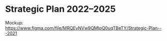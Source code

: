 # Strategic Plan 2022–2025
Mockup: https://www.figma.com/file/MRQEvNVw9QMIpQ0uqTBeTY/Strategic-Plan---2021

